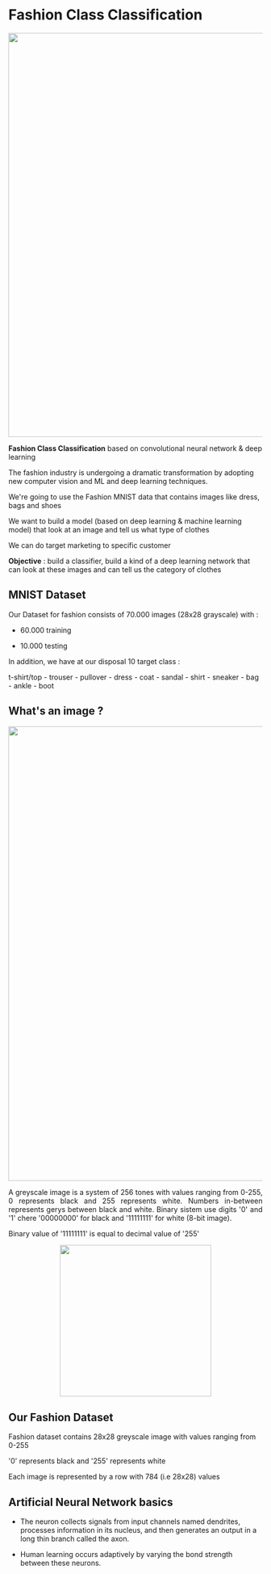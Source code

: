 # Fashion Class Classification

<img src="https://github.com/I2S9/Fashion-class-classification/assets/111307883/02fa2040-0de4-4072-96a0-a2572d874cbd" width="800">

**Fashion Class Classification** based on convolutional neural network &amp; deep learning 

The fashion industry is undergoing a dramatic transformation by adopting new computer vision and ML and deep learning techniques.

We're going to use the Fashion MNIST data that contains images like dress, bags and shoes

We want to build a model (based on deep learning & machine learning model) that look at an image and tell us what type of clothes

We can do target marketing to specific customer

**Objective** : build a classifier, build a kind of a deep learning network that can look at these images and can tell us the category of clothes

## MNIST Dataset

Our Dataset for fashion consists of 70.000 images (28x28 grayscale) with :

* 60.000 training

* 10.000 testing

In addition, we have at our disposal 10 target class : 

t-shirt/top - trouser - pullover - dress - coat - sandal - shirt - sneaker - bag - ankle - boot

## What's an image ?

<p align="center">
  <img src="https://github.com/I2S9/Fashion-class-classification/assets/111307883/87a21275-6617-4b8b-8fe6-5942da1871b8" width="900">
</p>

<p align="justify">
  A greyscale image is a system of 256 tones with values ranging from 0-255, 0 represents black and 255 represents white. Numbers in-between represents gerys between black and white. Binary sistem use digits '0' and '1' chere '00000000' for black and '11111111' for white (8-bit image).

  Binary value of '11111111' is equal to decimal value of '255'
</p>

<p align="center">
  <img src="https://github.com/I2S9/Fashion-class-classification/assets/111307883/7de8acae-e4ef-452a-8cd1-8b2b6f4c81cb" width="300">
</p>


## Our Fashion Dataset 

Fashion dataset contains 28x28 greyscale image with values ranging from 0-255

'0' represents black and '255' represents white

Each image is represented by a row with 784 (i.e 28x28) values 


## Artificial Neural Network basics

* The neuron collects signals from input channels named dendrites, processes information in its nucleus, and then generates an output in a long thin branch called the axon.

* Human learning occurs adaptively by varying the bond strength between these neurons.
